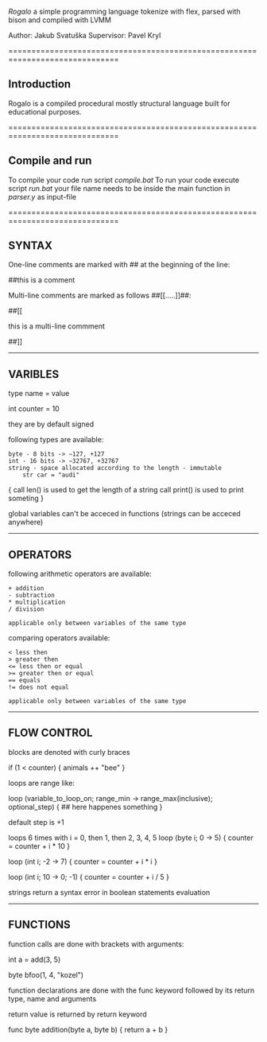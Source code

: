 *Rogalo* a simple programming language tokenize with flex, parsed with bison 
and compiled with LVMM

Author: Jakub Svatuška
Supervisor: Pavel Kryl

==============================================================================
## Introduction

Rogalo is a compiled procedural mostly structural language built for 
educational purposes.

==============================================================================
## Compile and run

To compile your code run script *compile.bat*
To run your code execute script *run.bat*
your file name needs to be inside the main function in *parser.y* as input-file


==============================================================================
## SYNTAX

One-line comments are marked with ## at the beginning of the line:

##this is a comment

Multi-line comments are marked as follows ##[[.....]]##:

##[[

this 
is 
a multi-line 
commment

##]]

------------------------------------------------------------------------------
## VARIBLES

type name = value

int counter = 10

they are by default signed

following types are available:

    byte - 8 bits -> −127, +127
    int - 16 bits -> −32767, +32767
    string - space allocated according to the length - immutable
        str car = "audi" 

{
    call len() is used to get the length of a string
    call print() is used to print someting
}

global variables can't be acceced in functions (strings can be acceced anywhere)

------------------------------------------------------------------------------
## OPERATORS

following arithmetic operators are available:
    
    + addition
    - subtraction
    * multiplication
    / division
    
    applicable only between variables of the same type

comparing operators available:

    < less then
    > greater then
    <= less then or equal
    >= greater then or equal
    == equals
    != does not equal

    applicable only between variables of the same type
------------------------------------------------------------------------------
## FLOW CONTROL

blocks are denoted with curly braces

if (1 < counter)
{
    animals ++ "bee"
}


loops are range like:

loop (variable_to_loop_on; range_min -> range_max(inclusive); optional_step)
{
    ## here happenes something
}

default step is +1

loops 6 times with i = 0, then 1, then 2, 3, 4, 5
loop (byte i; 0 -> 5) 
{
    counter = counter + i * 10
}

loop (int i; -2 -> 7)
{
    counter = counter + i * i
}

loop (int i; 10 -> 0; -1)
{
    counter = counter + i / 5
}


strings return a syntax error in boolean statements evaluation

------------------------------------------------------------------------------
## FUNCTIONS

function calls are done with brackets with arguments:

int a = add(3, 5)

byte bfoo(1, 4, "kozel")

function declarations are done with the func keyword 
followed by its return type, name and arguments

return value is returned by return keyword

func byte addition(byte a, byte b)
{
    return a + b
}

